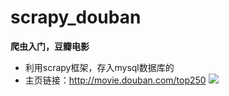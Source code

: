 # scrapy_douban
**爬虫入门，豆瓣电影**
- 利用scrapy框架，存入mysql数据库的
- 主页链接：http://movie.douban.com/top250
![](file:///D:/pycharm/scrapy_douban_wxt/%E7%88%AC%E5%8F%96%E5%86%85%E5%AE%B9%E5%9B%BE.png)
